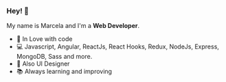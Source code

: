 ### Hey! 👋

My name is Marcela and I'm a **Web Developer**.

- 👾 In Love with code
- 💻 Javascript, Angular, ReactJs, React Hooks, Redux, NodeJs, Express, MongoDB, Sass and more.
- 🎨 Also UI Designer
- 📚 Always learning and improving

<!--
**marcelafreire/marcelafreire** is a ✨ _special_ ✨ repository because its `README.md` (this file) appears on your GitHub profile.

-->

